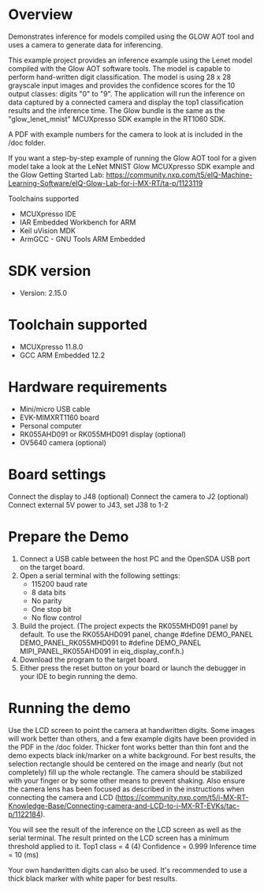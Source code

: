 Overview
========
Demonstrates inference for models compiled using the GLOW AOT tool and uses
a camera to generate data for inferencing.

This example project provides an inference example using the Lenet model
compiled with the Glow AOT software tools. The model is capable to perform
hand-written digit classification. The model is using 28 x 28 grayscale
input images and provides the confidence scores for the 10 output classes:
digits "0" to "9". The application will run the inference on data captured by 
a connected camera and display the top1 classification results and the inference time. 
The Glow bundle is the same as the "glow_lenet_mnist" MCUXpresso SDK example in the RT1060 SDK.

A PDF with example numbers for the camera to look at is included in the /doc folder.

 If you want a step-by-step example of running the Glow AOT tool for a given model 
 take a look at the LeNet MNIST Glow MCUXpresso SDK example and the Glow Getting Started Lab:
 https://community.nxp.com/t5/eIQ-Machine-Learning-Software/eIQ-Glow-Lab-for-i-MX-RT/ta-p/1123119


Toolchains supported
- MCUXpresso IDE
- IAR Embedded Workbench for ARM
- Keil uVision MDK
- ArmGCC - GNU Tools ARM Embedded



SDK version
===========
- Version: 2.15.0

Toolchain supported
===================
- MCUXpresso  11.8.0
- GCC ARM Embedded  12.2

Hardware requirements
=====================
- Mini/micro USB cable
- EVK-MIMXRT1160 board
- Personal computer
- RK055AHD091 or RK055MHD091 display (optional)
- OV5640 camera (optional)

Board settings
==============
Connect the display to J48 (optional)
Connect the camera to J2 (optional)
Connect external 5V power to J43, set J38 to 1-2

Prepare the Demo
================
1. Connect a USB cable between the host PC and the OpenSDA USB port on the target board. 
2. Open a serial terminal with the following settings:
   - 115200 baud rate
   - 8 data bits
   - No parity
   - One stop bit
   - No flow control
3. Build the project. (The project expects the RK055MHD091 panel by default. To use the RK055AHD091 panel,
    change #define DEMO_PANEL DEMO_PANEL_RK055MHD091 to #define DEMO_PANEL MIPI_PANEL_RK055AHD091
    in eiq_display_conf.h.)
4. Download the program to the target board.
5. Either press the reset button on your board or launch the debugger in your IDE to begin running the demo.

Running the demo
================
Use the LCD screen to point the camera at handwritten digits. Some images will work better than others, and a few example
digits have been provided in the PDF in the /doc folder. Thicker font works better than thin font and the demo expects 
black ink/marker on a white background.  For best results, the selection rectangle should be centered on the image 
and nearly (but not completely) fill up the whole rectangle. The camera should be stabilized with your finger or by some other means to prevent 
shaking. Also ensure the camera lens has been focused as described in the instructions when connecting the camera and LCD 
(https://community.nxp.com/t5/i-MX-RT-Knowledge-Base/Connecting-camera-and-LCD-to-i-MX-RT-EVKs/tac-p/1122184). 

You will see the result of the inference on the LCD screen as well as the serial terminal. The result printed
on the LCD screen has a minimum threshold applied to it. 
  Top1 class = 4 (4)
  Confidence = 0.999
  Inference time = 10 (ms)

Your own handwritten digits can also be used. It's recommended to use a thick black marker with white paper for best results. 
